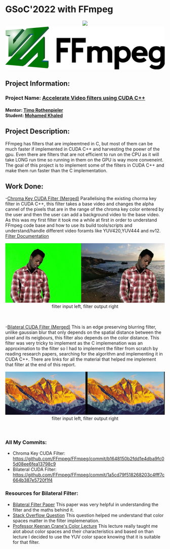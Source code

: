 # GSoC'2022 with FFmpeg
<!-- two pictures with each other -->
<div align='center' display='flex'>
    <img src="https://upload.wikimedia.org/wikipedia/commons/0/08/GSoC_logo.svg">

</div>

<div align='center' display='flex'>
    <img src="./ffmpeg-logo-1356943.png">
</div>

## Project Information:
### Project Name: [Accelerate Video filters using CUDA C++](https://summerofcode.withgoogle.com/programs/2022/projects/ufW321cw)
#### Mentor: [Timo Rothenpieler](https://github.com/BtbN)<br>Student: [Mohamed Khaled](https://github.com/MohamedElhadidy0019)

## Project Description:
FFmpeg has filters that are impleemtned in C, but most of them can be much faster if implemented in CUDA C++ and harvesting the poewr of the gpu. Even there are filters that are not efficient to run on the CPU as it will take LONG run time so running in them on the GPU is way more conveneint. The goal of this project is to implement some of the filters in CUDA C++ and make them run faster than the C implementation.

## Work Done:
-[Chroma Key CUDA Filter (Merged)](https://github.com/FFmpeg/FFmpeg/commit/b1648150b2fdd1e4dba9fc05d08ee6fea13798c9)
Parallelising the existing chorma key filter in CUDA C++, this filter takes a base video and changes the alpha cannel of the pixels that are in the range of the chroma key color entered by the user and then the user can add a background video to the base video.
As this was my first filter it took me a while at first in order to understand FFmpeg code base and how to use its build tools/scripts and understand/handle different video foramts like YUV420,YUV444 and nv12.
[Filter Documentation](https://www.ffmpeg.org/ffmpeg-filters.html#chromakey_005fcuda)

<div align='center' display='flex'>
    <img src="./chroma.jpeg">
</div>
<center>filter input left, filter output right</center>
 <br/>
 <br/>


-[Bilateral CUDA Filter (Merged)](https://github.com/FFmpeg/FFmpeg/commit/1a5cd79f518268203c4fff7c664b387e5720f1f4)
This is an edge preserving blurring filter, unlike gaussian blur that only depends on the spatial distance between the pixel and its neigbours, this filter also depends on the color distance.
This filter was very tricky to implement as the C implemenation was an approximation to the filter so I had to implement the filter from scratch by reading research papers, searching for the algorithm and implementing it in CUDA C++. There are links for all the material that helped me implement that filter at the end of this report.
<div align='center' display='flex'>
    <img src="./bilateral.png">
</div>
<center>filter input left, filter output right</center>
 <br/>
 <br/>

### All My Commits:
- Chroma Key CUDA Filter: https://github.com/FFmpeg/FFmpeg/commit/b1648150b2fdd1e4dba9fc05d08ee6fea13798c9
- Bilateral CUDA Filter: https://github.com/FFmpeg/FFmpeg/commit/1a5cd79f518268203c4fff7c664b387e5720f1f4


### Resources for Bilateral Filter:
- [Bilateral Filter Paper](https://www.cs.jhu.edu/~misha/ReadingSeminar/Papers/Tomasi98.pdf) This paper was very helpful in understanding the filter and the maths behind it.
- [Stack Overflow Question](https://stackoverflow.com/questions/5000665/bilateral-filtering-with-color) This question helped me understand that color spaces matter in the filter implemenation.
- [Professor Keenan Crane's Color Lecture](https://www.youtube.com/watch?v=77WBg0Mprt0&t=2s&ab_channel=KeenanCrane) This lecture really taught me alot about color spaces and their characteristics and based on than lecture I decided to use the YUV color space knowing that it is suitable for that filter.


